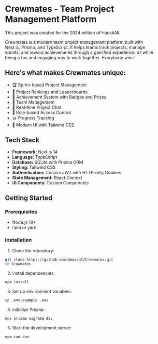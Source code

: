 # Crewmates - Team Project Management Platform
This project was created for the 2024 edition of HackitAll

Crewmates is a modern team project management platform built with Next.js, Prisma, and TypeScript. It helps teams track projects, manage sprints, and reward achievements through a gamified experience, all while being a fun and engaging way to work together. Everybody wins!

## Here's what makes Crewmates unique:

- 🏆 Sprint-based Project Management
- 🎯 Project Rankings and Leaderboards
- 🎁 Achievement System with Badges and Prizes
- 👥 Team Management
- 💬 Real-time Project Chat
- 🔐 Role-based Access Control
- 📊 Progress Tracking
- 🎨 Modern UI with Tailwind CSS

## Tech Stack

- **Framework:** Next.js 14
- **Language:** TypeScript
- **Database:** SQLite with Prisma ORM
- **Styling:** Tailwind CSS
- **Authentication:** Custom JWT with HTTP-only Cookies
- **State Management:** React Context
- **UI Components:** Custom Components

## Getting Started

### Prerequisites

- Node.js 18+ 
- npm or yarn

### Installation

1. Clone the repository: 
```bash
git clone https://github.com/amuzant/Crewmates.git
cd Crewmates
```
2. Install dependencies:
```bash
npm install
```
3. Set up environment variables:
```bash
cp .env.example .env
```
4. Initialize Prisma:
```bash
npx prisma migrate dev
```
5. Start the development server:
```bash
npm run dev
```